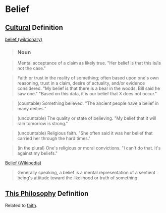 # Belief

## [Cultural](./culture.md) Definition

<a href="http://en.wiktionary.org/wiki/belief" target="_blank">belief (wiktionary)</a>

> ### Noun

> Mental acceptance of a claim as likely true. "Her belief is that this is/is not the case."

> Faith or trust in the reality of something; often based upon one's own reasoning, trust in a claim, desire of actuality, and/or evidence considered. "My belief is that there is a bear in the woods. Bill said he saw one." "Based on this data, it is our belief that X does not occur."

> (countable) Something believed. "The ancient people have a belief in many deities."

> (uncountable) The quality or state of believing. "My belief that it will rain tomorrow is strong."

> (uncountable) Religious faith. "She often said it was her belief that carried her through the hard times."

> (in the plural) One's religious or moral convictions. "I can't do that. It's against my beliefs."

<a href="http://en.wikipedia.org/wiki/Belief" target="_blank">Belief (Wikipedia)</a>

> Generally speaking, a belief is a mental representation of a sentient being's attitude toward the likelihood or truth of something.

## [This Philosophy](./this-philosophy.md) Definition

Related to [faith](./faith.md).

